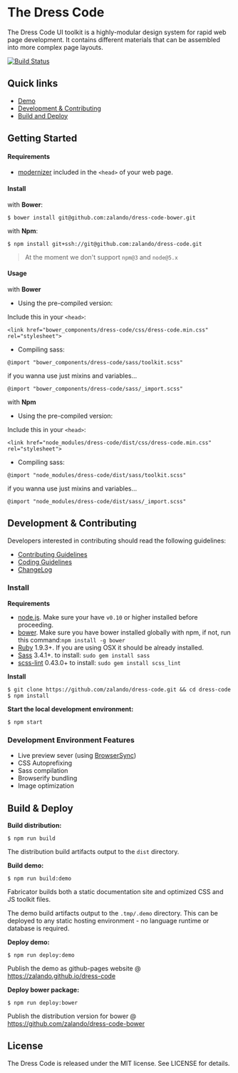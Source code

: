 # The Dress Code

The Dress Code UI toolkit is a highly-modular design system for rapid web page development. It contains different materials that can be assembled into more complex page layouts.

[![Build Status](https://travis-ci.org/zalando/dress-code.svg)](https://travis-ci.org/zalando/dress-code)

## Quick links

* [Demo](http://zalando.github.io/dress-code/)
* [Development & Contributing](#development)
* [Build and Deploy](#build-and-deploy)

## Getting Started

#### Requirements

* [modernizer](https://modernizr.com/) included in the ```<head>``` of your web page.

#### Install

with **Bower**:

```
$ bower install git@github.com:zalando/dress-code-bower.git
```

with **Npm**:

```
$ npm install git+ssh://git@github.com:zalando/dress-code.git
```

> At the moment we don't support ```npm@3``` and ```node@5.x```

#### Usage

with **Bower**

- Using the pre-compiled version:

Include this in your ```<head>```:

```
<link href="bower_components/dress-code/css/dress-code.min.css" rel="stylesheet">
```

- Compiling sass:

```
@import "bower_components/dress-code/sass/toolkit.scss" 
```

if you wanna use just mixins and variables...

```
@import "bower_components/dress-code/sass/_import.scss" 
```

with **Npm**

- Using the pre-compiled version:

Include this in your ```<head>```:

```
<link href="node_modules/dress-code/dist/css/dress-code.min.css" rel="stylesheet">
```

- Compiling sass:

```
@import "node_modules/dress-code/dist/sass/toolkit.scss" 
```

if you wanna use just mixins and variables...

```
@import "node_modules/dress-code/dist/sass/_import.scss" 
```


## <a name="development"> Development & Contributing

Developers interested in contributing should read the following guidelines:

- [Contributing Guidelines](docs/guides/CONTRIBUTING.md)
- [Coding Guidelines](docs/guides/CODING.md)
- [ChangeLog](CHANGELOG.md)


### Install

**Requirements**

* [node.js](http://nodejs.org). Make sure your have `v0.10` or higher installed before proceeding.
* [bower](http://bower.io/). Make sure you have bower installed globally with npm, if not, run this command:```npm install -g bower```
* [Ruby](https://www.ruby-lang.org/en/documentation/installation/) 1.9.3+. If you are using OSX it should be already installed.
* [Sass](http://sass-lang.com/install) 3.4.1+. to install: ```sudo gem install sass```
* [scss-lint](https://github.com/brigade/scss-lint) 0.43.0+ to install: ```sudo gem install scss_lint```

**Install**

```
$ git clone https://github.com/zalando/dress-code.git && cd dress-code
$ npm install
```

**Start the local development environment:**

```
$ npm start
```

### Development Environment Features

- Live preview sever (using [BrowserSync](http://www.browsersync.io/))
- CSS Autoprefixing
- Sass compilation
- Browserify bundling
- Image optimization

## <a name="build-and-deploy"> Build & Deploy

**Build distribution:**

```
$ npm run build
```

The distribution build artifacts output to the `dist` directory.


**Build demo:**

```
$ npm run build:demo
```

Fabricator builds both a static documentation site and optimized CSS and JS toolkit files.

The demo build artifacts output to the `.tmp/.demo` directory. This can be deployed to any static hosting environment - no language runtime or database is required.


**Deploy demo:**

```
$ npm run deploy:demo
```

Publish the demo as github-pages website @ https://zalando.github.io/dress-code


**Deploy bower package:**

```
$ npm run deploy:bower
```

Publish the distribution version for bower @ https://github.com/zalando/dress-code-bower  

## License

The Dress Code is released under the MIT license. See LICENSE for details.
